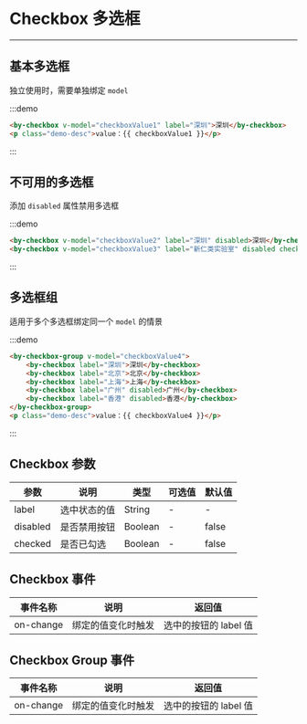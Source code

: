 # Checkbox 多选框
-----

## 基本多选框

独立使用时，需要单独绑定 `model`

:::demo
```html
<by-checkbox v-model="checkboxValue1" label="深圳">深圳</by-checkbox>
<p class="demo-desc">value：{{ checkboxValue1 }}</p>
```
:::


## 不可用的多选框

添加 `disabled` 属性禁用多选框

:::demo
```html
<by-checkbox v-model="checkboxValue2" label="深圳" disabled>深圳</by-checkbox>
<by-checkbox v-model="checkboxValue3" label="新仁类实验室" disabled checked>新仁类实验室</by-checkbox>
```
:::



## 多选框组

适用于多个多选框绑定同一个 `model` 的情景

:::demo
```html
<by-checkbox-group v-model="checkboxValue4">
    <by-checkbox label="深圳">深圳</by-checkbox>
    <by-checkbox label="北京">北京</by-checkbox>
    <by-checkbox label="上海">上海</by-checkbox>
    <by-checkbox label="广州" disabled>广州</by-checkbox>
    <by-checkbox label="香港" disabled>香港</by-checkbox>
</by-checkbox-group>
<p class="demo-desc">value：{{ checkboxValue4 }}</p>
```
:::


## Checkbox 参数

| 参数     | 说明         | 类型    | 可选值 | 默认值 |
|----------|--------------|---------|--------|--------|
| label    | 选中状态的值 | String  | -      | -      |
| disabled | 是否禁用按钮 | Boolean | -      | false  |
| checked  | 是否已勾选   | Boolean | -      | false  |

## Checkbox 事件

| 事件名称  | 说明               | 返回值                |
|-----------|--------------------|-----------------------|
| on-change | 绑定的值变化时触发 | 选中的按钮的 label 值 |

## Checkbox Group 事件

| 事件名称  | 说明               | 返回值                |
|-----------|--------------------|-----------------------|
| on-change | 绑定的值变化时触发 | 选中的按钮的 label 值 |

<script lang="ts">
 import { Vue, Component } from "vue-property-decorator";

 @Component
 export default class MyComponent extends Vue {

     checkboxValue1 = true;

     checkboxValue2 = false;

     checkboxValue3 = true;

     checkboxValue4 = ['上海','香港'];

 }
</script>
